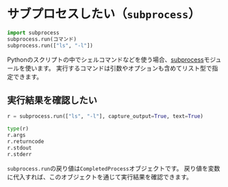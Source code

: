 # サブプロセスしたい（``subprocess``）

```python
import subprocess
subprocess.run(コマンド)
subprocess.run(["ls", "-l"])
```

Pythonのスクリプトの中でシェルコマンドなどを使う場合、[subprocess](https://docs.python.org/ja/3/library/subprocess.html)モジュールを使います。
実行するコマンドは引数やオプションも含めてリスト型で指定できます。

## 実行結果を確認したい

```python
r = subprocess.run(["ls", "-l"], capture_output=True, text=True)

type(r)
r.args
r.returncode
r.stdout
r.stderr
```

``subprocess.run``の戻り値は``CompletedProcess``オブジェクトです。
戻り値を変数に代入すれば、このオブジェクトを通じて実行結果を確認できます。
